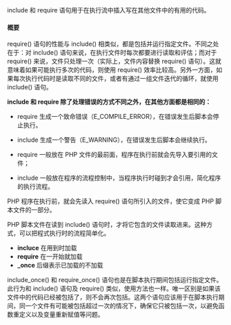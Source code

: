 include 和 require 语句用于在执行流中插入写在其他文件中的有用的代码。

#### 概要

require() 语句的性能与 include() 相类似，都是包括并运行指定文件。不同之处在于：对 include() 语句来说，在执行文件时每次都要进行读取和评估；而对于 require() 来说，文件只处理一次（实际上，文件内容替换 require() 语句）。这就意味着如果可能执行多次的代码，则使用 require() 效率比较高。另外一方面，如果每次执行代码时是读取不同的文件，或者有通过一组文件迭代的循环，就使用 include() 语句。

**include 和 require 除了处理错误的方式不同之外，在其他方面都是相同的：**

- require 生成一个致命错误（E_COMPILE_ERROR），在错误发生后脚本会停止执行。
- include 生成一个警告（E_WARNING），在错误发生后脚本会继续执行。

- require 一般放在 PHP 文件的最前面，程序在执行前就会先导入要引用的文件；

- include 一般放在程序的流程控制中，当程序执行时碰到才会引用，简化程序的执行流程。

PHP 程序在执行前，就会先读入 require() 语句所引入的文件，使它变成 PHP 脚本文件的一部分。

PHP 脚本文件在读到 include() 语句时，才将它包含的文件读取进来。这种方式，可以把程式执行时的流程简单化。

- **incluce** 在用到时加载
- **require** 在一开始就加载
- **_once** 后缀表示已加载的不加载

include_once() 和 require_once() 语句也是在脚本执行期间包括运行指定文件。此行为和 include() 语句及 require() 类似，使用方法也一样。唯一区别是如果该文件中的代码已经被包括了，则不会再次包括。这两个语句应该用于在脚本执行期间，同一个文件有可能被包括超过一次的情况下，确保它只被包括一次，以避免函数重定义以及变量重新赋值等问题。